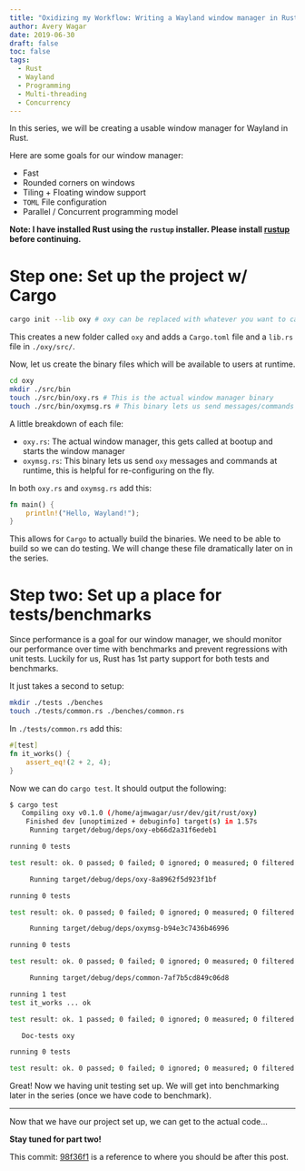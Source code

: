 ```yaml
---
title: "Oxidizing my Workflow: Writing a Wayland window manager in Rust - Part 1: Setting Up"
author: Avery Wagar
date: 2019-06-30
draft: false
toc: false
tags:
  - Rust
  - Wayland
  - Programming
  - Multi-threading
  - Concurrency
---
```


In this series, we will be creating a usable window manager for Wayland in Rust.

Here are some goals for our window manager:

- Fast
- Rounded corners on windows
- Tiling + Floating window support
- `TOML` File configuration
- Parallel / Concurrent programming model

**Note: I have installed Rust using the `rustup` installer. Please install [rustup](https://rustup.rs) before continuing.**

# Step one: Set up the project w/ Cargo

```bash
cargo init --lib oxy # oxy can be replaced with whatever you want to call your window manager
```

This creates a new folder called `oxy` and adds a `Cargo.toml` file and a `lib.rs` file in `./oxy/src/`.

Now, let us create the binary files which will be available to users at runtime.

```bash
cd oxy
mkdir ./src/bin
touch ./src/bin/oxy.rs # This is the actual window manager binary
touch ./src/bin/oxymsg.rs # This binary lets us send messages/commands to oxy at runtime
```

A little breakdown of each file:
- `oxy.rs`: The actual window manager, this gets called at bootup and starts the window manager
- `oxymsg.rs`: This binary lets us send `oxy` messages and commands at runtime, this is helpful for re-configuring on the fly.

In both `oxy.rs` and `oxymsg.rs` add this:

```rust
fn main() {
    println!("Hello, Wayland!");
}
```

This allows for `Cargo` to actually build the binaries. We need to be able to build so we can do testing. We will change these file dramatically later on in the series. 

# Step two: Set up a place for tests/benchmarks

Since performance is a goal for our window manager, we should monitor our performance over time with benchmarks and prevent regressions with unit tests. Luckily for us, Rust has 1st party support for both tests and benchmarks.

It just takes a second to setup:

```bash
mkdir ./tests ./benches
touch ./tests/common.rs ./benches/common.rs
```

In `./tests/common.rs` add this:

```rust
#[test]
fn it_works() {
    assert_eq!(2 + 2, 4);
}
```

Now we can do `cargo test`. It should output the following:

```bash
$ cargo test
   Compiling oxy v0.1.0 (/home/ajmwagar/usr/dev/git/rust/oxy)
    Finished dev [unoptimized + debuginfo] target(s) in 1.57s
     Running target/debug/deps/oxy-eb66d2a31f6edeb1

running 0 tests

test result: ok. 0 passed; 0 failed; 0 ignored; 0 measured; 0 filtered out

     Running target/debug/deps/oxy-8a8962f5d923f1bf

running 0 tests

test result: ok. 0 passed; 0 failed; 0 ignored; 0 measured; 0 filtered out

     Running target/debug/deps/oxymsg-b94e3c7436b46996

running 0 tests

test result: ok. 0 passed; 0 failed; 0 ignored; 0 measured; 0 filtered out

     Running target/debug/deps/common-7af7b5cd849c06d8

running 1 test
test it_works ... ok

test result: ok. 1 passed; 0 failed; 0 ignored; 0 measured; 0 filtered out

   Doc-tests oxy

running 0 tests

test result: ok. 0 passed; 0 failed; 0 ignored; 0 measured; 0 filtered out

```

Great! Now we having unit testing set up. We will get into benchmarking later in the series (once we have code to benchmark).

---

Now that we have our project set up, we can get to the actual code...

**Stay tuned for part two!**

This commit: [98f36f1](https://github.com/ajmwagar/oxy/commit/98f36f100bd2ed5dc61bc51782cdc72a99638d20) is a reference to where you should be after this post.

